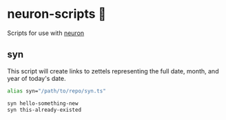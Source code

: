 # neuron-scripts 🧠

Scripts for use with [neuron](https://neuron.zettel.page/)

## syn

This script will create links to zettels representing the full date, month, and year of today's date.

```sh
alias syn="/path/to/repo/syn.ts"

syn hello-something-new
syn this-already-existed
```
